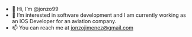 - 👋 Hi, I’m @jonzo99
- 👀 I’m interested in software development and I am currently working as an IOS Developer for an aviation company.
- 📫 You can reach me at jonzojimenez@gmail.com

<!---
jonzo99/jonzo99 is a ✨ special ✨ repository because its `README.md` (this file) appears on your GitHub profile.
You can click the Preview link to take a look at your changes.
--->
